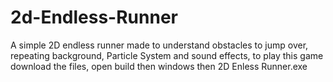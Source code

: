 # 2d-Endless-Runner
A simple 2D endless runner made to understand obstacles to jump over, repeating background, Particle System and sound effects, to play this game download the files, open build then windows then 2D Enless Runner.exe
